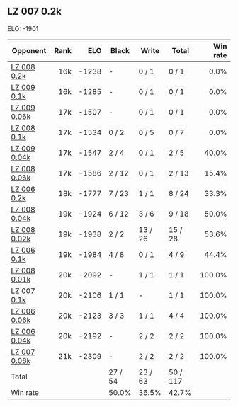 ## LZ 007 0.2k ##

ELO: -1901

Opponent | Rank | ELO | Black | Write | Total | Win rate
---------|-----:|----:|-------|-------|-------|-------:
[LZ 008 0.2k](LZ%20008%200.2k.md) | 16k | -1238 | - | 0 / 1 | 0 / 1 | 0.0%
[LZ 009 0.1k](LZ%20009%200.1k.md) | 16k | -1285 | - | 0 / 1 | 0 / 1 | 0.0%
[LZ 009 0.06k](LZ%20009%200.06k.md) | 17k | -1507 | - | 0 / 1 | 0 / 1 | 0.0%
[LZ 008 0.1k](LZ%20008%200.1k.md) | 17k | -1534 | 0 / 2 | 0 / 5 | 0 / 7 | 0.0%
[LZ 009 0.04k](LZ%20009%200.04k.md) | 17k | -1547 | 2 / 4 | 0 / 1 | 2 / 5 | 40.0%
[LZ 008 0.06k](LZ%20008%200.06k.md) | 17k | -1586 | 2 / 12 | 0 / 1 | 2 / 13 | 15.4%
[LZ 006 0.2k](LZ%20006%200.2k.md) | 18k | -1777 | 7 / 23 | 1 / 1 | 8 / 24 | 33.3%
[LZ 008 0.04k](LZ%20008%200.04k.md) | 19k | -1924 | 6 / 12 | 3 / 6 | 9 / 18 | 50.0%
[LZ 008 0.02k](LZ%20008%200.02k.md) | 19k | -1938 | 2 / 2 | 13 / 26 | 15 / 28 | 53.6%
[LZ 006 0.1k](LZ%20006%200.1k.md) | 19k | -1984 | 4 / 8 | 0 / 1 | 4 / 9 | 44.4%
[LZ 008 0.01k](LZ%20008%200.01k.md) | 20k | -2092 | - | 1 / 1 | 1 / 1 | 100.0%
[LZ 007 0.1k](LZ%20007%200.1k.md) | 20k | -2106 | 1 / 1 | - | 1 / 1 | 100.0%
[LZ 006 0.06k](LZ%20006%200.06k.md) | 20k | -2123 | 3 / 3 | 1 / 1 | 4 / 4 | 100.0%
[LZ 006 0.04k](LZ%20006%200.04k.md) | 20k | -2192 | - | 2 / 2 | 2 / 2 | 100.0%
[LZ 007 0.06k](LZ%20007%200.06k.md) | 21k | -2309 | - | 2 / 2 | 2 / 2 | 100.0%
Total | | | 27 / 54 | 23 / 63 | 50 / 117 | 
Win rate| | | 50.0% | 36.5% | 42.7% | 
